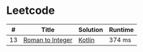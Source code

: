 # Leetcode

| # | Title | Solution | Runtime |
|---| ----- | -------- | ------- |
|13|[ Roman to Integer](https://leetcode.com/problems/roman-to-integer/)|[Kotlin](./solutions/13.%20Roman%20to%20Integer.ks)|374 ms|
